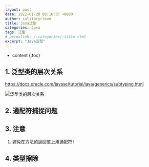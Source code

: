 ```yaml
---
layout: post
date: 2022-01-28 00:16:37 +0800
author: solitaryclown
title: Java泛型
categories: Java
tags: 泛型
# permalink: /:categories/:title.html
excerpt: "Java泛型"
---
```

* content
{:toc}

## 1. 泛型类的层次关系
<https://docs.oracle.com/javase/tutorial/java/generics/subtyping.html>

![泛型类的层次关系](https://docs.oracle.com/javase/tutorial/figures/java/generics-wildcardSubtyping.gif)

## 2. 通配符捕捉问题

## 3. 注意
1. 避免在方法的返回值上用通配符`?`


## 4. 类型擦除